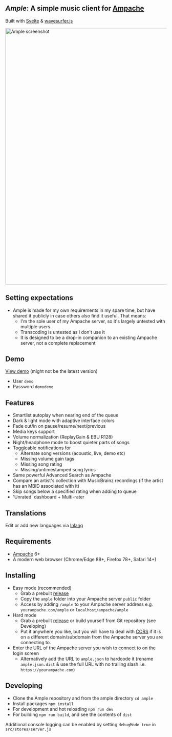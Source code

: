 ## *Ample*: A simple music client for [Ampache](https://ampache.org/) 
Built with [Svelte](https://svelte.dev/) & [wavesurfer.js](https://github.com/katspaugh/wavesurfer.js)

<img src="https://github.com/mitchray/ample/assets/5735900/e2564e30-d7af-4fc8-b2e1-bbff93a3356e" width=800 alt="Ample screenshot" />

## Setting expectations
- Ample is made for my own requirements in my spare time, but have shared it publicly in case others also find it useful. That means:
  - I'm the sole user of my Ampache server, so it's largely untested with multiple users
  - Transcoding is untested as I don't use it
  - It is designed to be a drop-in companion to an existing Ampache server, not a complete replacement

## Demo
[View demo](https://demo.ampache.dev/ample/) (might not be the latest version)
- User ```demo``` 
- Password ```demodemo```

## Features
- Smartlist autoplay when nearing end of the queue
- Dark & light mode with adaptive interface colors
- Fade out/in on pause/resume/next/previous
- Media keys support
- Volume normalization (ReplayGain & EBU R128)
- Night/headphone mode to boost quieter parts of songs
- Toggleable notifications for
  - Alternate song versions (acoustic, live, demo etc)
  - Missing volume gain tags
  - Missing song rating
  - Missing/untimestamped song lyrics
- Same powerful Advanced Search as Ampache
- Compare an artist's collection with MusicBrainz recordings (if the artist has an MBID associated with it)
- Skip songs below a specified rating when adding to queue
- 'Unrated' dashboard + Multi-rater

## Translations
Edit or add new languages via [Inlang](https://inlang.com/editor/github.com/mitchray/ample)

## Requirements
- [Ampache](https://ampache.org/) 6+
- A modern web browser (Chrome/Edge 88+, Firefox 78+, Safari 14+)

## Installing
- Easy mode (recommended)
  - Grab a prebuilt [release](https://github.com/mitchray/ample/releases)
  - Copy the ```ample``` folder into your Ampache server ```public``` folder
  - Access by adding ```/ample``` to your Ampache server address e.g. ```yourampache.com/ample``` or ```localhost/ampache/ample```
- Hard mode
  - Grab a prebuilt [release](https://github.com/mitchray/ample/releases) or build yourself from Git repository (see Developing)
  - Put it anywhere you like, but you will have to deal with [CORS](https://developer.mozilla.org/en-US/docs/Web/HTTP/CORS/Errors/CORSMissingAllowOrigin) if it is on a different domain/subdomain from the Ampache server you are connecting to.
- Enter the URL of the Ampache server you wish to connect to on the login screen 
  - Alternatively add the URL to ```ample.json``` to hardcode it (rename ```ample.json.dist``` & use the full URL with no trailing slash i.e. ```https://yourampache.com```)

## Developing
- Clone the Ample repository and from the ample directory ```cd ample```
- Install packages ```npm install```
- For development and hot reloading ```npm run dev```
- For building ```npm run build```, and see the contents of ```dist```

Additional console logging can be enabled by setting ```debugMode true``` in ```src/stores/server.js```
